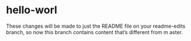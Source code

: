 # hello-worl
These changes will be made to just the README file on your readme-edits branch, so now this branch contains content that’s different from m
aster.

